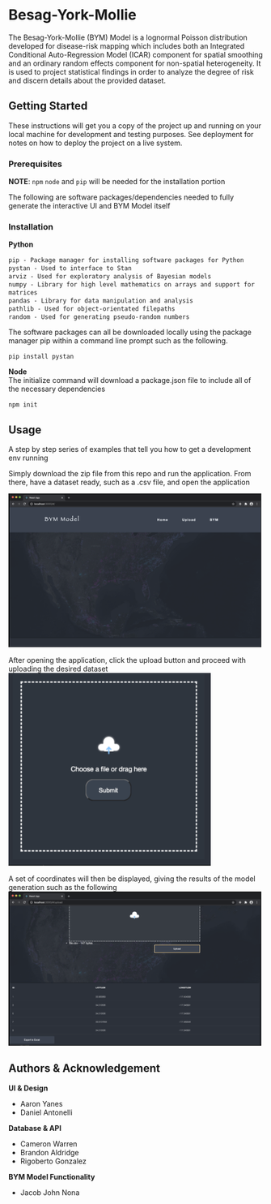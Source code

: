 # Besag-York-Mollie

The Besag-York-Mollie (BYM) Model is a lognormal Poisson distribution developed for disease-risk mapping which includes both an Integrated Conditional Auto-Regression Model (ICAR) component for spatial smoothing and an ordinary random effects component for non-spatial heterogeneity. It is used to project statistical findings in order to analyze the degree of risk and discern details about the provided dataset. 

## Getting Started

These instructions will get you a copy of the project up and running on your local machine for development and testing purposes. See deployment for notes on how to deploy the project on a live system.

### Prerequisites
**NOTE**: ```npm``` ```node``` and ```pip``` will be needed for the installation portion

The following are software packages/dependencies needed to fully generate the interactive UI and BYM Model itself


### Installation

**Python**

	pip - Package manager for installing software packages for Python
	pystan - Used to interface to Stan
	arviz - Used for exploratory analysis of Bayesian models 
	numpy - Library for high level mathematics on arrays and support for matrices
	pandas - Library for data manipulation and analysis
	pathlib - Used for object-orientated filepaths
	random - Used for generating pseudo-random numbers

The software packages can all be downloaded locally using the package manager pip within a command line prompt such as the following.
```
pip install pystan
```

**Node**\
The initialize command will download a package.json file to include all of the necessary dependencies 
```
npm init
```

## Usage

A step by step series of examples that tell you how to get a development env running

Simply download the zip file from this repo and run the application. From there, have a dataset ready, such as a .csv file, and open the application

<img src ="docs/Screen%20Shot%202020-07-16%20at%201.09.45%20AM.png" width = "500">


After opening the application, click the upload button and proceed with uploading the desired dataset
<img src= "docs/Screen%20Shot%202020-07-13%20at%203.42.43%20PM.png" width= "400">

A set of coordinates will then be displayed, giving the results of the model generation such as the following
<img src= "docs/Screen%20Shot%202020-07-16%20at%201.10.16%20AM.png" width= "500">


## Authors & Acknowledgement
 **UI & Design**
 - Aaron Yanes
 - Daniel Antonelli

**Database & API**
- Cameron Warren
- Brandon Aldridge
- Rigoberto Gonzalez

**BYM Model Functionality**
- Jacob John Nona


